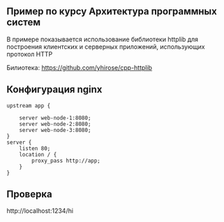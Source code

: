 ## Пример по курсу Архитектура программных систем

В примере показывается использование библиотеки httplib для построения клиентских и серверных приложений, использующих протокол HTTP

Билиотека: https://github.com/yhirose/cpp-httplib


## Конфигурация nginx

    upstream app {
 
        server web-node-1:8080;
        server web-node-2:8080;
        server web-node-3:8080;
    }
    server {
        listen 80;
        location / {
            proxy_pass http://app;
        }
    }

## Проверка

http://localhost:1234/hi
